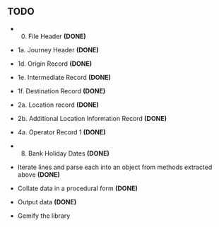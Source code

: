## TODO

* 0. File Header **(DONE)**
* 1a. Journey Header **(DONE)**
* 1d. Origin Record **(DONE)**
* 1e. Intermediate Record **(DONE)**
* 1f. Destination Record **(DONE)**
* 2a. Location record **(DONE)**
* 2b. Additional Location Information Record **(DONE)**
* 4a. Operator Record 1 **(DONE)**
* 8. Bank Holiday Dates **(DONE)**

* Iterate lines and parse each into an object from methods extracted above **(DONE)**
* Collate data in a procedural form **(DONE)**
* Output data **(DONE)**

* Gemify the library